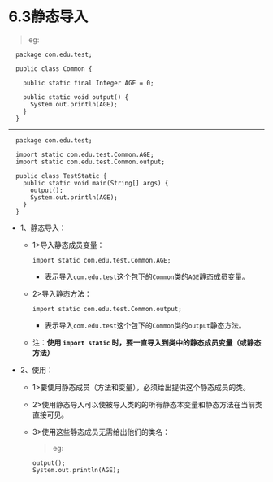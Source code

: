 # 6.3静态导入

  >eg:
  
      package com.edu.test;

      public class Common {

        public static final Integer AGE = 0;

        public static void output() {
          System.out.println(AGE);
        }
      }
      
-------------------------------------------

      package com.edu.test;

      import static com.edu.test.Common.AGE;
      import static com.edu.test.Common.output;

      public class TestStatic {
        public static void main(String[] args) {
          output();
          System.out.println(AGE);
        }
      }


* 1、静态导入：

  * 1>导入静态成员变量：
  
        import static com.edu.test.Common.AGE;
        
       * 表示导入`com.edu.test`这个包下的`Common`类的`AGE`静态成员变量。

  * 2>导入静态方法：
  
        import static com.edu.test.Common.output;
        
       * 表示导入`com.edu.test`这个包下的`Common`类的`output`静态方法。   

  * 注：**使用 `import static` 时，要一直导入到类中的静态成员变量（或静态方法）**

* 2、使用：

  * 1>要使用静态成员（方法和变量），必须给出提供这个静态成员的类。
  
  * 2>使用静态导入可以使被导入类的的所有静态本变量和静态方法在当前类直接可见。
  
  * 3>使用这些静态成员无需给出他们的类名：
  
      >eg:

        output();
        System.out.println(AGE);
      
























